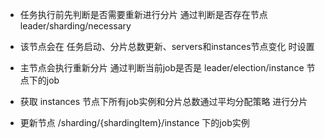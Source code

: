 

- 任务执行前先判断是否需要重新进行分片 通过判断是否存在节点 leader/sharding/necessary
- 该节点会在 任务启动、分片总数更新、servers和instances节点变化 时设置

- 主节点会执行重新分片 通过判断当前job是否是 leader/election/instance 节点下的job
- 获取 instances 节点下所有job实例和分片总数通过平均分配策略 进行分片 
- 更新节点 /sharding/{shardingItem}/instance 下的job实例



